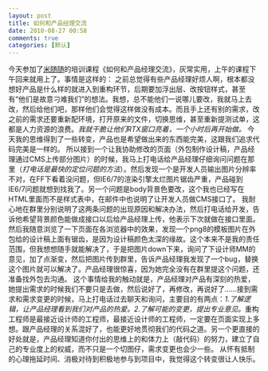 ```yaml
---
layout: post
title: 如何和产品经理交流
date: 2010-08-27 00:58
comments: true
categories: [默认]
---
```

今天参加了<a href="http://www.misuisui.com/weblog/" target="_blank">米随随</a>的培训课程《如何和产品经理交流》，灰常实用，上午的课程下午回来就用上了。事情是这样的：
之前总觉得有些产品经理好烦人啊，根本都没想好产品是什么样的就进入到重构环节，后期要加浮出层、改按钮样式，甚至有“他们是故意刁难我们”的想法。我想，总不能他们一说哪儿要改，我就马上去改，然后给他们吧，那样他们会觉得这样做没有成本。而且手上还有别的需求，改之前的需求还要重新配环境，打开原来的文件，切换思维，甚至重新提测试单，这都是人力资源的浪费。<em>我就干脆让他们RTX窗口亮着，一个小时后再开始做。</em>
今天我的思维得到了一些转变，产品也是希望做出来的东西能完美，这跟我们追求代码完美是一样的。
所以接到一个让我协助修改的页面（外包制作设计稿，产品经理通过CMS上传部分图片）的时候，我马上打电话给产品经理仔细询问问题在那里（<em>打电话是最快的定位问题的方法</em>）。然后发现一个是开发人员输出图片分辨率不对，在FF下看着没问题，但IE6/7的渲染引擎太烂图片锯齿严重，产品碰到IE6/7问题就想到找我了。另一个问题是body背景色要改，这个我也已经写在HTML里面而不是样式表中，在邮件中也说明了让开发人员做CMS接口了。
我耐心地在群里分别说明了这两条问题的出现原因和解决办法，然后打电话给开发，告诉他希望背景颜色能做成接口以后给产品经理上传，他表示下次就做在接口里面。
然后我随意浏览了一下页面在各浏览器中的效果，发现一个png8的模板图片在外包给的设计稿上面有锯齿，是因为设计稿颜色太深的缘故。这个本来不是我的责任范围，但我想想随手就能解决了，于是把图片down下来，询问了下设计师MM的意见，加了点渐变，然后把图片传到群里，告诉产品经理我发现了一个bug，替换这个图片就可以解决了。产品经理很惊喜，因为她完全没有在群里提这个问题，还准备找外包去沟通。
这个事情给我的触动就是，产品经理对产品有深刻的热爱，她提出需求的时候我们不要只是去做，然后说好了，再修改，再说好了……接到需求和需求变更的时候，马上打电话过去聊天和询问，主要目的有两点：<em>1.了解逻辑，让产品经理看到我们对产品的热爱。2.了解可能的变更，提出专业意见。</em>重构工程师是最接近设计师的工程师，最接近设计师的工程师，一定要在页面实现上多想。跟产品经理的关系混好了，也能更好地贯彻我们的代码之道。另一个更直接的好处就是，产品经理知道你付出的思维上的和体力上（敲代码）的努力，建立了自己的专业度上的权威，而不只是一个切图仔，需求变更也会少一些。
从怀有抵制的心理拖延时间、消极对待到积极地参与到项目中，我觉得这个转变很让人快乐。
